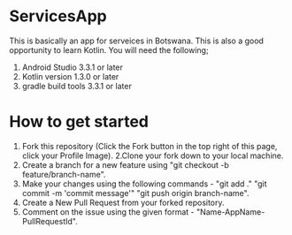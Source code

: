 # ServicesApp
This is basically an app for serveices in Botswana. This is also a good opportunity to learn Kotlin. You will need the following;

1. Android Studio 3.3.1 or later
2. Kotlin version 1.3.0 or later
3. gradle build tools 3.3.1 or later

# How to get started
1. Fork this repository (Click the Fork button in the top right of this page, click your Profile Image).
2.Clone your fork down to your local machine.
3. Create a branch for a new feature using "git checkout -b feature/branch-name".
4. Make your changes using the following commands - "git add ."   "git commit -m 'commit message'"    "git push origin branch-name".
5. Create a New Pull Request from your forked repository.
6. Comment on the issue using the given format - "Name-AppName-PullRequestId".

